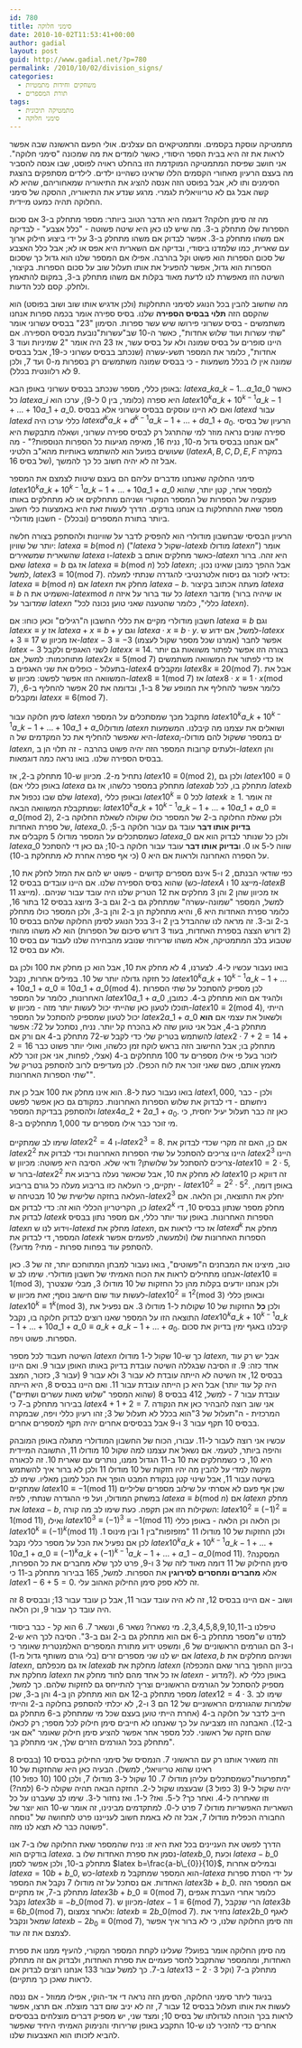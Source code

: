 ```yaml
---
id: 780
title: סימני חלוקה
date: 2010-10-02T11:53:41+00:00
author: gadial
layout: post
guid: http://www.gadial.net/?p=780
permalink: /2010/10/02/division_signs/
categories:
  - משחקים וחידות מתמטיות
  - תורת המספרים
tags:
  - מתמטיקה תיכונית
  - סימני חלוקה
---
```

מתמטיקה עוסקת בקסמים. ומתמטיקאים הם עצלנים. אולי הפעם הראשונה שבה אפשר לראות את זה היא בבית הספר היסודי, כאשר לומדים את מה שמכונה "סימני חלוקה". אני חושב שפיסת המתמטיקה המוקדמת הזו בהחלט ראויה לפוסט, שבו אנסה להסביר מה בעצם הרעיון מאחורי הקסמים הללו שראינו כשהיינו ילדים. לילדים מסתפקים בהצגת הסימנים ותו לא, אבל בפוסט הזה אנסה להציג את התיאוריה שמאחוריהם, שהיא לא קשה אבל גם לא טריוויאלית לגמרי. מרגע שנדע את התיאוריה, ההסקה של סימני החלוקה תהיה כמעט מיידית.

מה זה סימן חלוקה? דוגמה היא הדבר הטוב ביותר: מספר מתחלק ב-3 אם סכום הספרות שלו מתחלק ב-3. מה שיש לנו כאן היא שיטה פשוטה - "כלל אצבע" - לבדיקה אם משהו מתחלק ב-3. אפשר לבדוק אם משהו מתחלק ב-3 על ידי ביצוע חילוק ארוך עם שארית, כמו שלמדנו ביסודי, ובדיקה אם השארית היא אפס או לא; אבל כלל האצבע של סכום הספרות הוא פשוט וקל בהרבה. אפילו אם המספר שלנו הוא גדול כך שסכום הספרות הוא גדול, אפשר להפעיל את אותו תעלול שוב על סכום הספרות. בקיצור, השיטה הזו מאפשרת לנו לדעת מאוד בקלות אם משהו מתחלק ב-3, במקום להתאמץ ולחלק. קסם לכל הדעות.

מה שחשוב להבין בכל הנוגע לסימני התחלקות (ולכן אדגיש אותו שוב ושוב בפוסט) הוא שהקסם הזה **תלוי בבסיס הספירה** שלנו. בסיס ספירה אומר בכמה ספרות אנחנו משתמשים - בסיס עשרוני פירושו שיש עשר ספרות. הסימון "23" בבסיס עשרוני אומר "שתי עשרות ועוד שלוש אחדות", כאשר ה-10 שב"עשרות"נובעת מבסיס הספירה. אם היינו סופרים על בסיס שמונה ולא על בסיס עשר, אז 23 היה אומר "2 שמיניות ועוד 3 אחדות", כלומר את המספר תשע-עשרה (שנכתב בבסיס עשרוני כ-19, אבל בבסיס שמונה אין לו בכלל משמעות - כי בבסיס שמונה משתמשים רק בספרות מ-0 ועד 7, ולכן 9 לא רלוונטית בכלל).

באופן כללי, מספר שנכתב בבסיס עשרוני באופן הבא: $latex a\_{k}a\_{k-1}\dots a\_{1}a\_{0}$ כאשר כל $latex a\_{i}$ היא ספרה (כלומר, בין 0 ל-9), ערכו הוא $latex 10^{k}a\_{k}+10^{k-1}a\_{k-1}+\dots+10a\_{1}+a\_{0}$. ואם לא היינו עוסקים בבסיס עשרוני אלא בבסיס $latex d$ עבור $latex d$ כללי ערכו היה $latex d^{k}a\_{k}+d^{k-1}a\_{k-1}+\dots+da\_{1}+a_{0}$. הרעיון של בסיסי ספירה שונים נראה מוזר למי שהתרגל רק לבסיס ספירה עשרוני, ושאלה מתבקשת היא "אם אנחנו בבסיס גדול מ-10, נניח 16, מאיפה מגיעות כל הספרות הנוספות?" - מה שעושים בפועל הוא להשתמש באותיות מהא"ב הלטיני ($latex A,B,C,D,E,F$ במקרה של בסיס 16), אבל זה לא יהיה חשוב כל כך להמשך.

סימני החלוקה שאנחנו מדברים עליהם הם בעצם שיטות לצמצם את המספר $latex 10^{k}a\_{k}+10^{k-1}a\_{k-1}+\dots+10a\_{1}+a\_{0}$ למספר אחר, קטן יותר, שהוא פונקציה של הספרות של המספר המקורי ושניהם מתחלקים או לא מתחלקים באותו מספר שאת ההתחלקות בו אנחנו בודקים. הדרך לעשות זאת היא באמצעות כלי חשוב ביותר בתורת המספרים (ובכלל) - חשבון מודולרי.

הרעיון הבסיסי שבחשבון מודולרי הוא להפסיק לדבר על שוויונות ולהסתפק בצורה חלשה יותר של שוויון: $latex a\equiv b\left(\mbox{mod }n\right)$ ("$latex a$ שקול ל-$latex b$ מודולו $latex n$") אומר שהשארית שמשאירים $latex a$ ו-$latex b$ כאשר מחלקים אותם ב-$latex n$ היא זהה. ברור שאם $latex a=b$ אז גם $latex a\equiv b\left(\mbox{mod }n\right)$ לכל $latex n$; אבל ההפך כמובן שאינו נכון. למשל, $latex 3\equiv10\left(\mbox{mod }7\right)$. כדאי לזכור גם ניסוח אלטרנטיבי להגדרה שנתתי למעלה: $latex a\equiv b\left(\mbox{mod }n\right)$ אם $latex n$ מחלק את $latex a-b$. מעתה אכתוב בקיצור $latex a\equiv b$ ואשמיט את ה-$latex \mbox{mod }n$ כל עוד ברור על איזה $latex n$ מדובר (או שיהיה ברור שמדובר על $latex n$ "כללי", כלומר שהטענה שאני טוען נכונה לכל $latex n$).

חשבון מודולרי מקיים את כללי החשבון ה"רגילים" וכאן כוחו: אם $latex a\equiv b$ וגם $latex x\equiv y$ אז $latex a+x\equiv b+y$ וגם $latex a\cdot x\equiv b\cdot y$. למשל, אם ידוע ש-$latex x+3\equiv17$ אז מכיוון ש-$latex -3\equiv-3$ (אמרנו שכל מספר שקול לעצמו) אפשר לחבר $latex -3$ לשני האגפים ולקבל $latex x\equiv14$. בצורה הזו אפשר לפתור משוואות גם יותר מתוחכמות: למשל, אם $latex 2x\equiv5\left(\mbox{mod }7\right)$ אז כדי לפתור את המשוואה משתמשים בתעלול - כופלים את שני האגפים ב-$latex 4$ ומקבלים $latex 8x\equiv20\left(\mbox{mod }7\right)$. אבל את המשוואה הזו אפשר לפשט: מכיוון ש-$latex 8\equiv1\left(\mbox{mod }7\right)$ אז $latex 8\cdot x\equiv1\cdot x\left(\mbox{mod }7\right)$, כלומר אפשר להחליף את המופע של 8 ב-1, ובדומה את 20 אפשר להחליף ב-6, ומקבלים $latex x\equiv6\left(\mbox{mod }7\right)$.

סימן חלוקה עבור $latex n$ מתקבל מכך שמסתכלים על המספר $latex 10^{k}a\_{k}+10^{k-1}a\_{k-1}+\dots+10a\_{1}+a\_{0}$מודולו $latex n$ ושואלים את עצמנו מה קיבלנו. המשמעות היא שאפשר להחליף את כל המקדמים של ה-$latex a_{i}$-ים במספר ששקול להם מודולו $latex n$, ולעתים קרובות המספר הזה יהיה פשוט בהרבה - זה תלוי הן ב-$latex n$ והן בבסיס הספירה שלנו. בואו נראה כמה דוגמאות.

נתחיל מ-2. מכיוון ש-10 מתחלק ב-2, אז $latex 10\equiv0\left(\mbox{mod }2\right)$, ולכן גם $latex 100\equiv0$ (באופן כללי אם $latex a$ מתחלק במספר כלשהו, אז גם $latex ab$ מתחלק בו, לכל $latex b$ שלם שבו נכפול את $latex a$), ובאופן כללי $latex 10^{k}\equiv0$ לכל $latex k\ge1$. זה אומר שמתקבלת המשוואה הבאה: $latex 10^{k}a\_{k}+10^{k-1}a\_{k-1}+\dots+10a\_{1}+a\_{0}\equiv a\_{0}\left(\mbox{mod }2\right)$, ולכן שאלת החלוקה ב-2 של המספר כולו שקולה לשאלת החלוקה ב-2 של ספרת האחדות, $latex a\_{0}$. **בדיוק אותו דבר** עובד גם עבור חלוקה ב-5; כשמסתכלים על המספר מודולו 5 מקבלים את $latex a\_{0}$ ולכן כל שנותר לבדוק הוא אם $latex a\_{0}$ שווה ל-5 או 0. ו**בדיוק אותו דבר** עובד עבור חלוקה ב-10; גם כאן די להסתכל על הספרה האחרונה ולראות אם היא 0 (כי אף ספרה אחרת לא מתחלקת ב-10).

כפי שודאי הבנתם, 2 ו-5 אינם מספרים קדושים - פשוט יש להם את המזל לחלק את 10, שהוא בסיס הספירה שלנו. אם היינו עובדים בבסיס 12 (כש-$latex A$ מייצג 10 ו-$latex B$ מייצג 11). אז מכיוון שהן 2 והן 3 מחלקים את 12 הטריק שלנו היה עובד עבור שניהם. למשל, המספר "שמונה-עשרה" שמתחלק גם ב-2 וגם ב-3 מיוצג בבסיס 12 בתור 16, כלומר ספרת האחדות היא 6, והיא מתחלקת הן ב-2 והן ב-3, ולכן המספר כולו מתחלק ב-2 וב-3. זה מראה לנו שההבדל בין 2 ו-3 בכל הנוגע לסימן החלוקה שלהם בבסיס 10 (2 דורש הצצה בספרת האחדות, בעוד 3 דורש סיכום של הספרות) הוא לא משהו מהותי שטבוע בלב המתמטיקה, אלא משהו שרירותי שנובע מהבחירה שלנו לעבוד עם בסיס 10 ולא עם בסיס 12.

בואו נעבור עכשיו ל-4. לצערנו, 4 לא מחלק את 10, אבל הוא כן מחלק את 100 ולכן גם כל חזקה גדולה יותר של 10. במילים אחרות, נקבל $latex 10^{k}a\_{k}+10^{k-1}a\_{k-1}+\dots+10a\_{1}+a\_{0}\equiv10a\_{1}+a\_{0}\left(\mbox{mod }4\right)$. לכן מספיק להסתכל על שתי הספרות האחרונות, כלומר על המספר $latex 10a\_{1}+a\_{0}$ ולהגיד אם הוא מתחלק ב-4. כמובן, תוכלו לטעון כאן שהייתי יכול לעשות יותר מזה - מכיוון ש-$latex 10\equiv2\left(\mbox{mod }4\right)$, הייתי יכול לטעון שמספיק להסתכל על המספר $latex 2a\_{1}+a\_{0}$ ולשאול את עצמי אם **הוא** מתחלק ב-4, אבל אני טוען שזה לא בהכרח קל יותר. נניח, נסתכל על 72: אפשר להשתמש בטריק שלי כדי לקבל ש-72 מתחלק ב-4 אם ורק אם $latex 2\cdot7+2=14+2=16$ מתחלק בו; אבל החישוב הזה בראש לוקח זמן כלשהו, ואולי יותר פשוט כבר לזכור בעל פי אילו מספרים עד 100 מתחלקים ב-4 (אצלי, לפחות, אני אכן זוכר ללא מאמץ אותם, כשם שאני זוכר את לוח הכפל). לכן מעדיפים לרוב להסתפק בטריק של "שתי הספרות האחרונות".

בואו נעבור כעת ל-8. הוא אינו מחלק את 100 אבל כן את $latex 1,000$, ולכן - כבר ניחשתם - די לבדוק את שלוש הספרות האחרונות. כמקודם גם כאן אפשר לפשט ולהסתפק בבדיקת המספר $latex 4a\_{2}+2a\_{1}+a_{0}$. כאן זה כבר תעלול יעיל יחסית, כי מי זוכר כבר אילו מספרים עד 1,000 מתחלקים ב-8.

שימו לב שמתקיים $latex 2^{2}=4$ ו-$latex 2^{3}=8$. אם כן, האם זה מקרי שכדי לבדוק את $latex 2^{2}$ היינו צריכים להסתכל על שתי הספרות האחרונות וכדי לבדוק את $latex 2^{3}$ היינו צריכים להסתכל על שלושתן? ודאי שלא. הסיבה היא פשוטה: מכיוון ש-$latex 10=2\cdot5$, ברור ש-$latex 2^{2}$ לא מחלק את 10, אבל שכאשר נעלה בריבוע את $latex 10$ זה דווקא כן יתקיים, כי העלאה כזו בריבוע מעלה כל גורם בריבוע - $latex 10^{2}=2^{2}\cdot5^{2}$. באופן דומה, העלאה בחזקה שלישית של 10 מבטיחה ש-$latex 2^{3}$ יחלק את התוצאה, וכן הלאה. אם כן, הקריטריון הכללי הוא זה: כדי לבדוק אם $latex 2^{k}$ מחלק מספר שנתון בבסיס 10, די לבדוק את $latex k$ הספרות האחרונות. באופן עוד יותר כללי, אם מספר נתון בבסיס $latex n$ וידוע לנו ש-$latex d$ מחלק את $latex n$, אז כדי לראות אם $latex d^{k}$ מחלק את המספר, די לבדוק את $latex k$ הספרות האחרונות שלו (ולמעשה, לפעמים אפשר להסתפק עוד בפחות ספרות - מתי? מדוע?).

טוב, מיצינו את המבחנים ה"פשוטים", בואו נעבור למבחן המתוחכם יותר, זה של 3. כאן אנחנו מתחילים לראות את הכוח האמיתי של חשבון מודולרי. שימו לב ש-$latex 10\equiv1\left(\mbox{mod }3\right)$, ולכן אנחנו יודעים בקלות מהן כל החזקות של 10 מודולו 3, מבלי שנצטרך לעשות עוד שום חישוב נוסף; זאת מכיוון ש-$latex 10^{2}\equiv1^{2}\left(\mbox{mod 3}\right)$ ובאופן כללי $latex 10^{k}\equiv1^{k}\left(\mbox{mod }3\right)$, ולכן **כל** החזקות של 10 שקולות ל-1 מודולו 3. אם נפעיל את התוצאה הזו על המספר שאנו רוצים לבדוק חלוקה בו, נקבל $latex 10^{k}a\_{k}+10^{k-1}a\_{k-1}+\dots+10a\_{1}+a\_{0}\equiv a\_{k}+a\_{k-1}+\dots+a_{0}$. קיבלנו באגף ימין בדיוק את סכום הספרות. פשוט ויפה.

השיטה תעבוד לכל מספר $latex n$ כך ש-10 שקול ל-1 מודולו $latex n$, אבל יש רק עוד אחד כזה: 9. זו הסיבה שבגללה השיטה עובדת בדיוק באותו האופן עבור 9. ואם היינו בבסיס 12, אז השיטה לא הייתה עובדת לא עבור 3 ולא עבור 9 (עבור 3, כזכור, המצב היה קל עוד יותר) אבל היא כן הייתה עובדת עבור 11. ואם היינו בבסיס 8, היא הייתה עובדת עבור 7 - למשל, 412 בבסיס 8 (שהוא המספר "שלוש מאות עשרים ושתיים") בבירור מתחלק ב-7 כי $latex 4+1+2=7$. אני שוב רוצה להבהיר כאן את הנקודה המרכזית - ה"תעלול של 3"הוא בכלל לא תעלול של 3; זהו רעיון כללי ויפה, שבמקרה בבסיס 10 תקף עבור 3 ו-9 אבל בבסיסים אחרים יהיה תקף למספרים אחרים.

עכשיו אני רוצה לעבור ל-11. עבורו, הכוח של החשבון המודולרי מתגלה באופן המובהק והיפה ביותר, לטעמי. אם נשאל את עצמנו למה שקול 10 מודולו 11, התשובה המיידית היא 10, כי כשמחלקים את 10 ב-11 הגדול ממנו, נותרים עם שארית 10. זה לכאורה מקשה למדי על להבין מה יהיו חזקות של 10 מודולו 11 ולכן לא ברור איך להשתמש בשיטה עבור 11, אבל שינוי קטן בנקודת המבט הופך את הכל למובן מאליו. שימו לב שמתקיים $latex 10\equiv-1\left(\mbox{mod }11\right)$ שכן אף פעם לא אסרתי על שילוב מספרים שליליים במשחק המודולו, ועל פי ההגדרה שנתתי, לפיה $latex a\equiv b\left(\mbox{mod }n\right)$ אם $latex n$ מחלק את $latex a-b$, השקילות הזו אכן תקפה. כעת שימו לב מה קורה: $latex 10^{2}\equiv\left(-1\right)^{2}\equiv1\left(\mbox{mod }11\right)$, ואילו $latex 10^{3}\equiv\left(-1\right)^{3}\equiv-1\left(\mbox{mod }11\right)$ וכן הלאה וכן הלאה - באופן כללי $latex 10^{k}\equiv\left(-1\right)^{k}\left(\mbox{mod }11\right)$ ולכן החזקות של 10 מודולו 11 "מזפזפות"בין 1 ובין מינוס 1. לכן אם נפעיל את הכל על מספר כללי נקבל $latex 10^{k}a\_{k}+10^{k-1}a\_{k-1}+\dots+10a\_{1}+a\_{0}\equiv\left(-1\right)^{k}a\_{k}+\left(-1\right)^{k-1}a\_{k-1}+\dots+a\_{1}-a\_{0}\left(\mbox{mod }11\right)$. המסקנה? סימן החילוק של 11 דומה מאוד לזה של 3 ו-9, פרט לכך שלא מחברים את כל הספרות, אלא **מחברים ומחסרים לסירוגין** את הספרות. למשל, 165 בבירור מתחלק ב-11 כי $latex 1-6+5=0$. זה ללא ספק סימן החילוק האהוב עלי.

ושוב - אם היינו בבסיס 12, זה לא היה עובד עבור 11, אבל כן עובד עבור 13; ובבסיס 8 זה היה עובד כך עבור 9, וכן הלאה.

טיפלנו ב-2,3,4,5,8,9,10,11. מי נשארו? נשאר 6, ונשאר 7. 6 הוא קל - כבר ביסודי למדנו ש"מספר מתחלק ב-6 אם הוא מתחלק גם ב-2 וגם ב-3". הסיבה לכך היא ש-2 ו-3 הם הגורמים הראשוניים של 6, ומשפט ידוע מתורת המספרים האלמנטרית שאומר כי אם יש לנו שני מספרים זרים (בלי גורם משותף גדול מ-1) $latex a,b$ ושניהם מחלקים את $latex n$, אז גם מכפלתם $latex ab$ מחלקת את $latex n$ (בכיוון ההפוך ברור שאם המכפלה מחלקת את $latex n$ אז כל אחד מהם לחוד מחלק את $latex n$ - מדוע?). באופן כללי לא מספיק להסתכל על הגורמים הראשוניים וצריך להתייחס גם לחזקות שלהם. כך למשל, מספר מתחלק ב-12 אם הוא מתחלק הן ב-4 והן ב-3, שכן $latex 12=4\cdot3$. שימו לב שלמרות שהגורמים הראשוניים של 12 הם 3 ו-2, לא יכלתי להסתפק בחלוקה ב-2 והייתי חייב לדבר על חלוקה ב-4 (אחרת הייתי טוען בעצם שכל מי שמתחלק ב-6 מתחלק גם ב-12). האבחנה הזו מצביעה על כך שאנחנו לא חייבים סימן חילוק לכל מספר; רק לכאלו שהם חזקה של ראשוני. לכל מספר אחר אפשר להציע סימן חילוק שאומר "אם אני מתחלק בכל הגורמים הזרים שלך, אני מתחלק בך".

וזה משאיר אותנו רק עם הראשוני 7. הנמסיס של סימני החילוק בבסיס 10 (בבסיס 8 ראינו שהוא טריוויאלי, למשל). הבעיה כאן היא שהחזקות של 10 "מתפרעות"כשמסתכלים עליהן מודולו 7. 10 שקול ל-3 מודולו 7, ולכן 100 (10 כפול 10) יהיה שקול ל-9 (3 כפול 3) שבעצמו שקול ל-2. החזקה הבאה תהיה שקולה ל-6 (למה?) וזו שאחריה ל-4. ואחר כך? ל-5. ואז? ל-1. ואז נחזור ל-3. שימו לב שעברנו על כל השאריות האפשריות מודולו 7 פרט ל-0. למתקדמים מבינינו, זה אומר ש-10 הוא יוצר של החבורה הכפלית מודולו 7, אבל זה לא באמת חשוב לענייננו פרט לתחושה של "נוסחה פשוטה כבר לא תצא לנו מזה".

הדרך לפשט את העניינים בכל זאת היא זו: נניח שהמספר שאת החלוקה שלו ב-7 אנו בודקים הוא $latex a$. נסמן את ספרת האחדות שלו ב-$latex b\_{0}$, וכעת $latex a-b\_{0}$ מתחלק ב-10, ולכן אפשר לסמן $latex b=\frac{a-b\_{0}}{10}$, ובמילים אחרות $latex a=10b+b\_{0}$, כש-$latex b$ הוא המספר שמתקבל מ-$latex a$ על ידי הסרת ספרות האחדות. אם נסתכל על זה מודולו 7 נקבל את המספר $latex 3b+b\_{0}$. אם המספר הזה מתחלק ב-7, אז מתקיים $latex 3b+b\_{0}\equiv0\left(\mbox{mod }7\right)$, כלומר אחרי העברת אגפים נקבל $latex 3b\equiv-b\_{0}\left(\mbox{mod }7\right)$. מכיוון ש-$latex -1\equiv6\left(\mbox{mod }7\right)$, הרי שנקבל $latex 3b\equiv6b\_{0}\left(\mbox{mod }7\right)$, ולאחר צמצום: $latex b\equiv2b\_{0}\left(\mbox{mod }7\right)$. נחזיר את $latex 2b\_{0}$ לאגף שמאל ונקבל $latex b-2b_{0}\equiv0\left(\mbox{mod 7}\right)$, וזה סימן החלוקה שלנו, כי לא ברור איך אפשר לצמצם את זה עוד.

מה סימן החלוקה אומר בפועל? שעלינו לקחת המספר המקורי, להעיף ממנו את ספרת האחדות, ומהמספר שהתקבל לחסר פעמיים את ספרת האחדות, ולבדוק אם זה מתחלק ב-7. כך למשל עבור 133 אנחנו רוצים לבדוק אם $latex 13-2\cdot3$ מתחלק ב-7 (וקל לראות שאכן כך מתקיים).

בניגוד ליתר סימני החלוקה, הסימן הזה נראה די אד-הוקי, אפילו ממוזל - אם ננסה לעשות את אותו תעלול בבסיס 12 עבור 7, זה לא יניב שום דבר מוצלח. אם תרצו, אפשר לראות בכך הוכחה לגדולתו של בסיס 10; ומצד שני, יש מספיק דברים מוצלחים בבסיסים אחרים כדי להזכיר לנו ש-10 התקבע באופן שרירותי והנימוק האמיתי היחיד שאפשר להביא לזכותו הוא האצבעות שלנו.